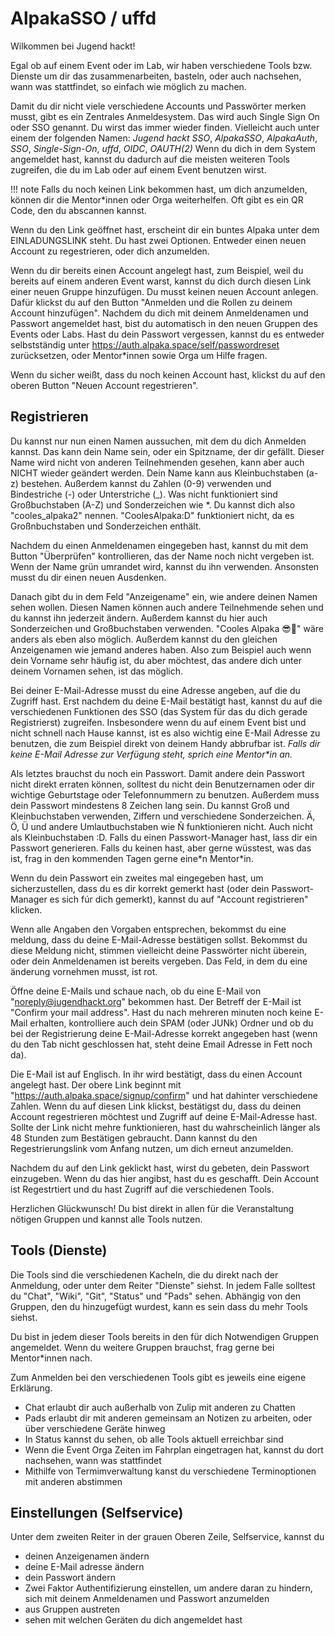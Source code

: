 AlpakaSSO / uffd
===

Wilkommen bei Jugend hackt!

Egal ob auf einem Event oder im Lab, wir haben verschiedene Tools bzw. Dienste um dir das zusammenarbeiten, basteln, oder auch nachsehen, wann was stattfindet, so einfach wie möglich zu machen.

Damit du dir nicht viele verschiedene Accounts und Passwörter merken musst, gibt es ein Zentrales Anmeldesystem. Das wird auch Single Sign On oder SSO genannt. Du wirst das immer wieder finden. Vielleicht auch unter einem der folgenden Namen: *Jugend hackt SSO*, *AlpakaSSO*, *AlpakaAuth*, *SSO*, *Single-Sign-On*, *uffd*, *OIDC*, *OAUTH(2)*
Wenn du dich in dem System angemeldet hast, kannst du dadurch auf die meisten weiteren Tools zugreifen, die du im Lab oder auf einem Event benutzen wirst.

!!! note
    Falls du noch keinen Link bekommen hast, um dich anzumelden, können dir die Mentor\*innen oder Orga weiterhelfen. Oft gibt es ein QR Code, den du abscannen kannst.

Wenn du den Link geöffnet hast, erscheint dir ein buntes Alpaka unter dem EINLADUNGSLINK steht.
Du hast zwei Optionen. Entweder einen neuen Account zu regestrieren, oder dich anzumelden.

Wenn du dir bereits einen Account angelegt hast, zum Beispiel, weil du bereits auf einem anderen Event warst, kannst du dich durch diesen Link einer neuen Gruppe hinzufügen. Du musst keinen neuen Account anlegen.
Dafür klickst du auf den Button "Anmelden und die Rollen zu deinem Account hinzufügen". Nachdem du dich mit deinem Anmeldenamen und Passwort angemeldet hast, bist du automatisch in den neuen Gruppen des Events oder Labs.
Hast du dein Passwort vergessen, kannst du es entweder selbstständig unter https://auth.alpaka.space/self/passwordreset zurücksetzen, oder Mentor\*innen sowie Orga um Hilfe fragen.

Wenn du sicher weißt, dass du noch keinen Account hast, klickst du auf den oberen Button "Neuen Account regestrieren".


## Registrieren

Du kannst nur nun einen Namen aussuchen, mit dem du dich Anmelden kannst. Das kann dein Name sein, oder ein Spitzname, der dir gefällt. Dieser Name wird nicht von anderen Teilnehmenden gesehen, kann aber auch NICHT wieder geändert werden.
Dein Name kann aus Kleinbuchstaben (a-z) bestehen. Außerdem kannst du Zahlen (0-9) verwenden und Bindestriche (-) oder Unterstriche (\_). Was nicht funktioniert sind Großbuchstaben (A-Z) und Sonderzeichen wie \*. Du kannst dich also "cooles_alpaka2" nennen. "CoolesAlpaka:D" funktioniert nicht, da es Großnbuchstaben und Sonderzeichen enthält.

Nachdem du einen Anmeldenamen eingegeben hast, kannst du mit dem Button "Überprüfen" kontrollieren, das der Name noch nicht vergeben ist. Wenn der Name grün umrandet wird, kannst du ihn verwenden. Ansonsten musst du dir einen neuen Ausdenken.

Danach gibt du in dem Feld "Anzeigename" ein, wie andere deinen Namen sehen wollen. Diesen Namen können auch andere Teilnehmende sehen und du kannst ihn jederzeit ändern. Außerdem kannst du hier auch Sonderzeichen und Großbuchstaben verwenden. "Cooles Alpaka 😎🦙" wäre anders als eben also möglich. Außerdem kannst du den gleichen Anzeigenamen wie jemand anderes haben. Also zum Beispiel auch wenn dein Vorname sehr häufig ist, du aber möchtest, das andere dich unter deinem Vornamen sehen, ist das möglich.

Bei deiner E-Mail-Adresse musst du eine Adresse angeben, auf die du Zugriff hast. Erst nachdem du deine E-Mail bestätigt hast, kannst du auf die verschiedenen Funktionen des SSO (das System für das du dich gerade Registrierst) zugreifen.
Insbesondere wenn du auf einem Event bist und nicht schnell nach Hause kannst, ist es also wichtig eine E-Mail Adresse zu benutzen, die zum Beispiel direkt von deinem Handy abbrufbar ist.
*Falls dir keine E-Mail Adresse zur Verfügung steht, sprich eine Mentor\*in an.*

Als letztes brauchst du noch ein Passwort. Damit andere dein Passwort nicht direkt erraten können, solltest du nicht dein Benutzernamen oder dir wichtige Geburtstage oder Telefonnummern zu benutzen.
Außerdem muss dein Passwort mindestens 8 Zeichen lang sein. Du kannst Groß und Kleinbuchstaben verwenden, Ziffern und verschiedene Sonderzeichen. Ä, Ö, Ü und andere Umlautbuchstaben wie Ñ funktionieren nicht. Auch nicht als Kleinbuchstaben :D.
Falls du einen Passwort-Manager hast, lass dir ein Passwort generieren. Falls du keinen hast, aber gerne wüsstest, was das ist, frag in den kommenden Tagen gerne eine\*n Mentor\*in.

Wenn du dein Passwort ein zweites mal eingegeben hast, um sicherzustellen, dass du es dir korrekt gemerkt hast (oder dein Passwort-Manager es sich fúr dich gemerkt), kannst du auf "Account registrieren" klicken.

Wenn alle Angaben den Vorgaben entsprechen, bekommst du eine meldung, dass du deine E-Mail-Adresse bestätigen sollst.
Bekommst du diese Meldung nicht, stimmen vielleicht deine Passwörter nicht überein, oder dein Anmeldenamen ist bereits vergeben. Das Feld, in dem du eine änderung vornehmen musst, ist rot.


Öffne deine E-Mails und schaue nach, ob du eine E-Mail von "noreply@jugendhackt.org" bekommen hast. Der Betreff der E-Mail ist "Confirm your mail address". Hast du nach mehreren minuten noch keine E-Mail erhalten, kontrolliere auch dein SPAM (oder JUNk) Ordner und ob du bei der Registrierung deine E-Mail-Adresse korrekt angegeben hast (wenn du den Tab nicht geschlossen hat, steht deine Email Adresse in Fett noch da).

Die E-Mail ist auf Englisch. In ihr wird bestätigt, dass du einen Account angelegt hast. Der obere Link beginnt mit "https://auth.alpaka.space/signup/confirm" und hat dahinter verschiedene Zahlen. Wenn du auf diesen Link klickst, bestätigst du, dass du  deinen Account regestrieren möchtest und Zugriff auf deine E-Mail-Adresse hast.
Sollte der Link nicht mehre funktionieren, hast du wahrscheinlich länger als 48 Stunden zum Bestätigen gebraucht. Dann kannst du den Regestrierungslink vom Anfang nutzen, um dich erneut anzumelden.

Nachdem du auf den Link geklickt hast, wirst du gebeten, dein Passwort einzugeben. Wenn du das hier angibst, hast du es geschafft. Dein Account ist Regestrtiert und du hast Zugriff auf die verschiedenen Tools.

Herzlichen Glückwunsch! Du bist direkt in allen für die Veranstaltung nötigen Gruppen und kannst alle Tools nutzen.


## Tools (Dienste)

Die Tools sind die verschiedenen Kacheln, die du direkt nach der Anmeldung, oder unter dem Reiter "Dienste" siehst. 
In jedem Falle solltest du "Chat", "Wiki", "Git", "Status" und "Pads" sehen. Abhängig von den Gruppen, den du hinzugefügt wurdest, kann es sein dass du mehr Tools siehst. 

Du bist in jedem dieser Tools bereits in den für dich Notwendigen Gruppen angemeldet. Wenn du weitere Gruppen brauchst, frag gerne bei Mentor\*innen nach.

Zum Anmelden bei den verschiedenen Tools gibt es jeweils eine eigene Erklärung. 
- Chat erlaubt dir auch außerhalb von Zulip mit anderen zu Chatten
- Pads erlaubt dir mit anderen gemeinsam an Notizen zu arbeiten, oder über verschiedene Geräte hinweg
- In Status kannst du sehen, ob alle Tools aktuell erreichbar sind 
- Wenn die Event Orga Zeiten im Fahrplan eingetragen hat, kannst du dort nachsehen, wann was stattfindet
- Mithilfe von Termimverwaltung kanst du verschiedene Terminoptionen mit anderen abstimmen

## Einstellungen (Selfservice)

Unter dem zweiten Reiter in der grauen Oberen Zeile, Selfservice, kannst du 
- deinen Anzeigenamen ändern
- deine E-Mail adresse ändern
- dein Passwort ändern
- Zwei Faktor Authentifizierung einstellen, um andere daran zu hindern, sich mit deinem Anmeldenamen und Passwort anzumelden
- aus Gruppen austreten
- sehen mit welchen Geräten du dich angemeldet hast

